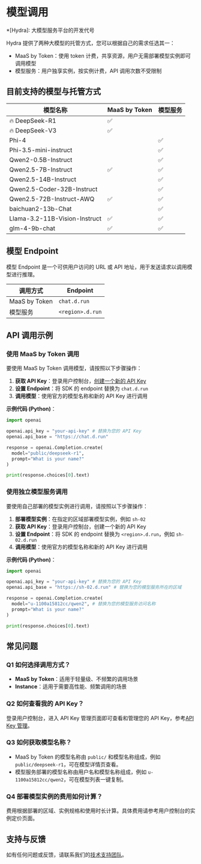 # 模型调用

*[Hydra]: 大模型服务平台的开发代号

Hydra 提供了两种大模型的托管方式，您可以根据自己的需求任选其一：

- MaaS by Token：使用 token 计费，共享资源，用户无需部署模型实例即可调用模型
- 模型服务：用户独享实例，按实例计费，API 调用次数不受限制

## 目前支持的模型与托管方式

| 模型名称                      | MaaS by Token | 模型服务 |
| ----------------------------- | ------------- | -------- |
| 🔥 DeepSeek-R1                | ✅            |          |
| 🔥 DeepSeek-V3                | ✅            |          |
| Phi-4                         |               | ✅       |
| Phi-3.5-mini-instruct         |               | ✅       |
| Qwen2-0.5B-Instruct           |               | ✅       |
| Qwen2.5-7B-Instruct           | ✅            | ✅       |
| Qwen2.5-14B-Instruct          |               | ✅       |
| Qwen2.5-Coder-32B-Instruct    |               | ✅       |
| Qwen2.5-72B-Instruct-AWQ      | ✅            | ✅       |
| baichuan2-13b-Chat            |               | ✅       |
| Llama-3.2-11B-Vision-Instruct | ✅            | ✅       |
| glm-4-9b-chat                 | ✅            | ✅       |

## 模型 Endpoint

模型 Endpoint 是一个可供用户访问的 URL 或 API 地址，用于发送请求以调用模型进行推理。

| 调用方式      | Endpoint            |
| ------------- | ------------------- |
| MaaS by Token | `chat.d.run`        |
| 模型服务      | `<region>.d.run` |

## API 调用示例

### 使用 MaaS by Token 调用

要使用 MaaS by Token 调用模型，请按照以下步骤操作：

1. **获取 API Key**：登录用户控制台，[创建一个新的 API Key](./apikey.md)
2. **设置 Endpoint**：将 SDK 的 endpoint 替换为 `chat.d.run`
3. **调用模型**：使用官方的模型名称和新的 API Key 进行调用

**示例代码 (Python)**：

```python
import openai

openai.api_key = "your-api-key" # 替换为您的 API Key
openai.api_base = "https://chat.d.run"

response = openai.Completion.create(
  model="public/deepseek-r1",
  prompt="What is your name?"
)

print(response.choices[0].text)
```

### 使用独立模型服务调用

要使用自己部署的模型实例进行调用，请按照以下步骤操作：

1. **部署模型实例**：在指定的区域部署模型实例，例如 `sh-02`
2. **获取 API Key**：登录用户控制台，创建一个新的 API Key
3. **设置 Endpoint**：将 SDK 的 endpoint 替换为 `<region>.d.run`，例如 `sh-02.d.run`
4. **调用模型**：使用官方的模型名称和新的 API Key 进行调用

**示例代码 (Python)**：

```python
import openai

openai.api_key = "your-api-key" # 替换为您的 API Key
openai.api_base = "https://sh-02.d.run" # 替换为您的模型服务所在的区域

response = openai.Completion.create(
  model="u-1100a15812cc/qwen2", # 替换为您的模型服务访问名称
  prompt="What is your name?"
)

print(response.choices[0].text)
```

## 常见问题

### Q1 如何选择调用方式？

- **MaaS by Token**：适用于轻量级、不频繁的调用场景
- **Instance**：适用于需要高性能、频繁调用的场景

### Q2 如何查看我的 API Key？

登录用户控制台，进入 API Key 管理页面即可查看和管理您的 API Key，参考[API Key 管理](apikey.md)。

### Q3 如何获取模型名称？

- MaaS by Token 的模型名称由 `public/` 和模型名称组成，例如 `public/deepseek-r1`，可在模型详情页查看。
- 模型服务部署的模型名称由用户名和模型名称组成，例如 `u-1100a15812cc/qwen2`，可在模型列表一键复制。

### Q4 部署模型实例的费用如何计算？

费用根据部署的区域、实例规格和使用时长计算。具体费用请参考用户控制台的实例定价页面。

## 支持与反馈

如有任何问题或反馈，请联系我们的[技术支持团队](../contact/index.md)。
